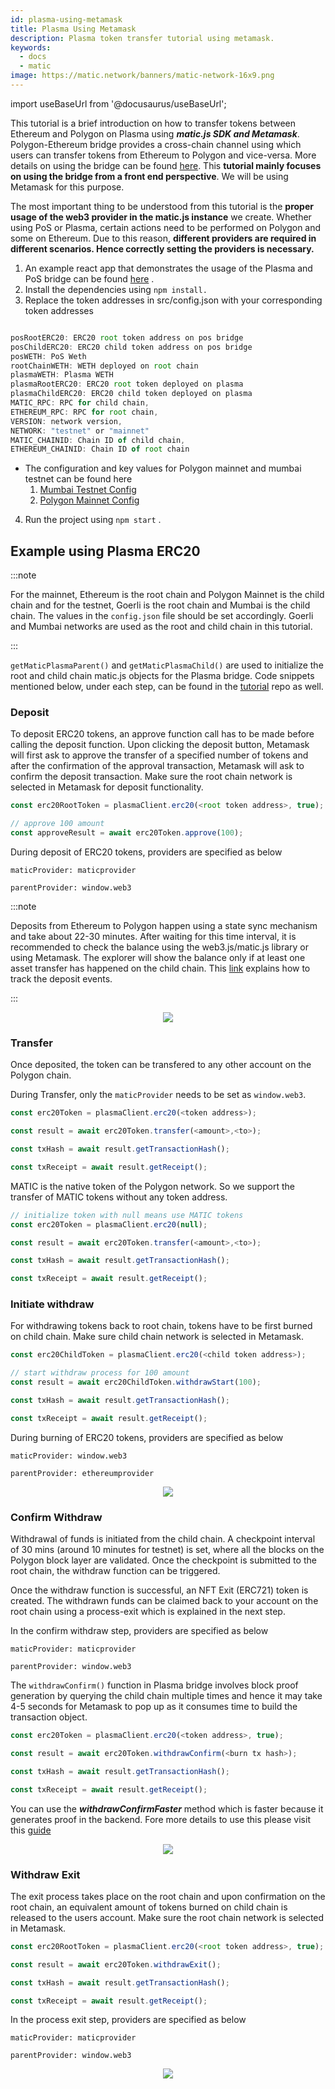 ```yaml
---
id: plasma-using-metamask
title: Plasma Using Metamask
description: Plasma token transfer tutorial using metamask.
keywords:
  - docs
  - matic
image: https://matic.network/banners/matic-network-16x9.png
---
```


import useBaseUrl from '@docusaurus/useBaseUrl';

This tutorial is a brief introduction on how to transfer tokens between Ethereum and Polygon on Plasma using **_matic.js SDK and Metamask_**. Polygon-Ethereum bridge provides a cross-chain channel using which users can transfer tokens from Ethereum to Polygon and vice-versa. More details on using the bridge can be found [here](/docs/develop/ethereum-polygon/plasma/getting-started). This **tutorial mainly focuses on using the bridge from a front end perspective**. We will be using Metamask for this purpose.

The most important thing to be understood from this tutorial is the **proper usage of the web3 provider in the matic.js instance** we create. Whether using PoS or Plasma, certain actions need to be performed on Polygon and some on Ethereum. Due to this reason, **different providers are required in different scenarios. Hence correctly setting the providers is necessary.**

1. An example react app that demonstrates the usage of the Plasma and PoS bridge can be found [here](https://github.com/maticnetwork/pos-plasma-tutorial) .
2. Install the dependencies using `npm install.`
3. Replace the token addresses in src/config.json with your corresponding token addresses

```jsx

posRootERC20: ERC20 root token address on pos bridge
posChildERC20: ERC20 child token address on pos bridge
posWETH: PoS Weth
rootChainWETH: WETH deployed on root chain
plasmaWETH: Plasma WETH
plasmaRootERC20: ERC20 root token deployed on plasma
plasmaChildERC20: ERC20 child token deployed on plasma
MATIC_RPC: RPC for child chain,
ETHEREUM_RPC: RPC for root chain,
VERSION: network version,
NETWORK: "testnet" or "mainnet"
MATIC_CHAINID: Chain ID of child chain,
ETHEREUM_CHAINID: Chain ID of root chain

```

- The configuration and key values for Polygon mainnet and mumbai testnet can be found here
  1. [Mumbai Testnet Config](https://static.matic.network/network/testnet/mumbai/index.json)
  2. [Polygon Mainnet Config](https://static.matic.network/network/mainnet/v1/index.json)

4. Run the project using `npm start` .

## Example using Plasma ERC20

:::note

For the mainnet, Ethereum is the root chain and Polygon Mainnet is the child chain and for the testnet, Goerli is the root chain and Mumbai is the child chain. The values in the `config.json` file should be set accordingly. Goerli and Mumbai networks are used as the root and child chain in this tutorial.

:::

`getMaticPlasmaParent()` and `getMaticPlasmaChild()` are used to initialize the root and child chain matic.js objects for the Plasma bridge. Code snippets mentioned below, under each step, can be found in the [tutorial](https://github.com/maticnetwork/pos-plasma-tutorial) repo as well.

### Deposit

To deposit ERC20 tokens, an approve function call has to be made before calling the deposit function. Upon clicking the deposit button, Metamask will first ask to approve the transfer of a specified number of tokens and after the confirmation of the approval transaction, Metamask will ask to confirm the deposit transaction. Make sure the root chain network is selected in Metamask for deposit functionality.

```js
const erc20RootToken = plasmaClient.erc20(<root token address>, true);

// approve 100 amount
const approveResult = await erc20Token.approve(100);
```

During deposit of ERC20 tokens, providers are specified as below

`maticProvider: maticprovider`

`parentProvider: window.web3`

:::note 

Deposits from Ethereum to Polygon happen using a state sync mechanism and take about 22-30 minutes. After waiting for this time interval, it is recommended to check the balance using the web3.js/matic.js library or using Metamask. The explorer will show the balance only if at least one asset transfer has happened on the child chain. This [link](/docs/develop/ethereum-polygon/plasma/deposit-withdraw-event-plasma/) explains how to track the deposit events.

:::

<div align="center">
  <img src={useBaseUrl("img/plasma-using-metamask/deposit.png")} />
</div>

### Transfer

Once deposited, the token can be transfered to any other account on the Polygon chain.

During Transfer, only the `maticProvider` needs to be set as `window.web3`.


```js
const erc20Token = plasmaClient.erc20(<token address>);

const result = await erc20Token.transfer(<amount>,<to>);

const txHash = await result.getTransactionHash();

const txReceipt = await result.getReceipt();
```

MATIC is the native token of the Polygon network. So we support the transfer of MATIC tokens without any token address.


```js
// initialize token with null means use MATIC tokens
const erc20Token = plasmaClient.erc20(null);

const result = await erc20Token.transfer(<amount>,<to>);

const txHash = await result.getTransactionHash();

const txReceipt = await result.getReceipt();
```

### Initiate withdraw

For withdrawing tokens back to root chain, tokens have to be first burned on child chain. Make sure child chain network is selected in Metamask.

```js
const erc20ChildToken = plasmaClient.erc20(<child token address>);

// start withdraw process for 100 amount
const result = await erc20ChildToken.withdrawStart(100);

const txHash = await result.getTransactionHash();

const txReceipt = await result.getReceipt();

```

During burning of ERC20 tokens, providers are specified as below

`maticProvider: window.web3`

`parentProvider: ethereumprovider`

<div align="center">
  <img src={useBaseUrl("img/plasma-using-metamask/burn.png")} />
</div>

### Confirm Withdraw

Withdrawal of funds is initiated from the child chain. A checkpoint interval of 30 mins (around 10 minutes for testnet) is set, where all the blocks on the Polygon block layer are validated. Once the checkpoint is submitted to the root chain, the withdraw function can be triggered.

Once the withdraw function is successful, an NFT Exit (ERC721) token is created. The withdrawn funds can be claimed back to your account on the root chain using a process-exit which is explained in the next step.

In the confirm withdraw step, providers are specified as below

`maticProvider: maticprovider`

`parentProvider: window.web3`

The `withdrawConfirm()` function in Plasma bridge involves block proof generation by querying the child chain multiple times and hence it may take 4-5 seconds for Metamask to pop up as it consumes time to build the transaction object.

```js
const erc20Token = plasmaClient.erc20(<token address>, true);

const result = await erc20Token.withdrawConfirm(<burn tx hash>);

const txHash = await result.getTransactionHash();

const txReceipt = await result.getReceipt();

```

You can use the **_withdrawConfirmFaster_** method which is faster because it generates proof in the backend. Fore more details to use this please visit this [guide](https://maticnetwork.github.io/matic.js/docs/plasma/erc20/withdraw-confirm-faster/)

<div align="center">
  <img src={useBaseUrl("img/plasma-using-metamask/confirmWithdraw.png")} />
</div>

### Withdraw Exit

The exit process takes place on the root chain and upon confirmation on the root chain, an equivalent amount of tokens burned on child chain is released to the users account. Make sure the root chain network is selected in Metamask.

```js
const erc20RootToken = plasmaClient.erc20(<root token address>, true);

const result = await erc20Token.withdrawExit();

const txHash = await result.getTransactionHash();

const txReceipt = await result.getReceipt();

```

In the process exit step, providers are specified as below

`maticProvider: maticprovider`

`parentProvider: window.web3`

<div align="center">
  <img src={useBaseUrl("img/plasma-using-metamask/Exit.png")} />
</div>
